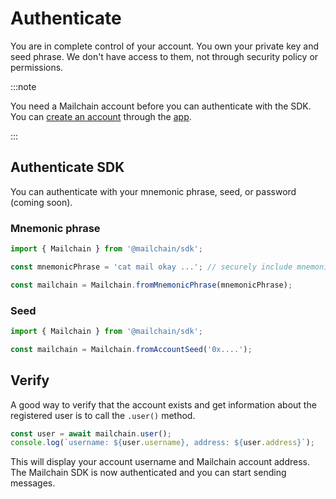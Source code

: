 # Authenticate

You are in complete control of your account. You own your private key and seed phrase. We don't have access to them, not through security policy or permissions.

:::note

You need a Mailchain account before you can authenticate with the SDK. You can [create an account](user/guides/getting-started/create-a-mailchain-account) through the [app](https://app.mailchain.com/register).

:::

## Authenticate SDK

You can authenticate with your mnemonic phrase, seed, or password (coming soon).

### Mnemonic phrase

```typescript
import { Mailchain } from '@mailchain/sdk';

const mnemonicPhrase = 'cat mail okay ...'; // securely include mnemonic phrase

const mailchain = Mailchain.fromMnemonicPhrase(mnemonicPhrase);
```

### Seed

```typescript
import { Mailchain } from '@mailchain/sdk';

const mailchain = Mailchain.fromAccountSeed('0x....');
```

## Verify

A good way to verify that the account exists and get information about the registered user is to call the `.user()` method.

```typescript
const user = await mailchain.user();
console.log(`username: ${user.username}, address: ${user.address}`);
```

This will display your account username and Mailchain account address.
The Mailchain SDK is now authenticated and you can start sending messages.
